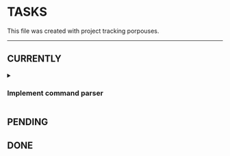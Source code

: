 # TASKS

This file was created with project tracking porpouses.

---

## CURRENTLY
<details>
    <summary><h3>Implement command parser</summary></h3>
* This is an example of a tasks
* Another example

</details>




## PENDING


## DONE


